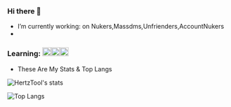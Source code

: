 ### Hi there 👋

-  I’m currently working: on Nukers,Massdms,Unfrienders,AccountNukers
-  
### Learning: <img height="20" width="20" src="https://unpkg.com/simple-icons@v4/icons/python.svg" /><img height="20" width="20" src="https://unpkg.com/simple-icons@v4/icons/javascript.svg" /><img height="20" width="20" src="https://unpkg.com/simple-icons@v4/icons/go.svg" />

- These Are My Stats & Top Langs

![HertzTool's stats](https://github-readme-stats.vercel.app/api?username=HertzTools&count_private=true&show_icons=true&theme=radical)

![Top Langs](https://github-readme-stats.vercel.app/api/top-langs/?username=HertzTools&show_icons=true&theme=radical)
